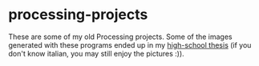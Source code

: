# processing-projects

These are some of my old Processing projects. Some of the images generated with these programs ended up in my [high-school thesis](https://raw.githubusercontent.com/georgiansarghi/processing-projects/main/tesina.pdf) (if you don't know italian, you may still enjoy the pictures :)). 
